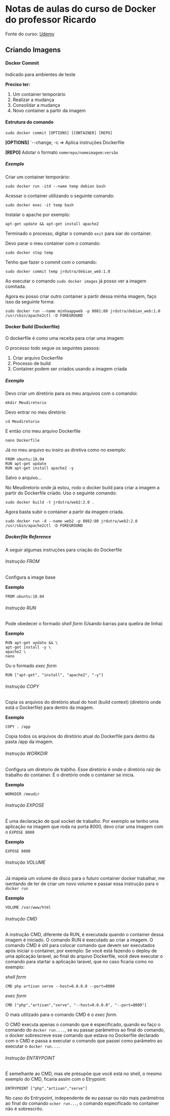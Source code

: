 # Notas de aulas do curso de Docker do professor Ricardo

Fonte do curso: [Udemy](https://www.udemy.com/course/docker-introducao-a-administracao-de-containers/)

## Criando Imagens

#### Docker Commit

Indicado para ambientes de teste

**Preciso ter:**

1. Um container temporário
2. Realizar a mudança
3. Consolidar a mudança
4. Novo container a partir da imagem


#### Estrutura do comando

```
sudo docker commit [OPTIONS] [CONTAINER] [REPO]
```
**[OPTIONS]** `--change, -c => Aplica instruções Dockerfile

**[REPO]** Adotar o formato `nomerepo/nomeimagem:versão`


##### Exemplo

Criar um container temporário:

```
sudo docker run -itd --name temp debian bash
```

Acessar o container utilizando o seguinte comando:

```
sudo docker exec -it temp bash
```

Instalar o apache por exemplo:

```
apt-get update && apt-get install apache2
```

Terminado o processo, digitar o comando `exit` para siar do container.

Devo parar o meu container com o comando:

```
sudo docker stop temp
```

Tenho que fazer o commit com o comando:

```
sudo docker commit temp jrdutra/debian_web:1.0
```

Ao executar o comando `sudo docker images` já posso ver a imagem comitada.

Agora eu posso criar outro container a partir dessa minha imagem, faço isso da seguinte forma:

```
sudo docker run --name minhaappweb -p 8081:80 jrdutra/debian_web:1.0 /usr/sbin/apache2ctl -D FOREGROUND
```

#### Docker Build (Dockerfile)

O dockerfile é como uma receita para criar uma imagem

O processo todo segue os seguintes passos:

1. Criar arquivo Dockerfile
2. Processo de build
3. Container podem ser criados usando a imagem criada

##### Exemplo

Devo criar um diretório para os meu arquivos com o comandoi:

```
mkdir Meudiretorio
```

Devo entrar no meu diretório

```
cd Meudiretorio
```

E então crio meu arquivo Dockerfile

```
nano Dockerfile
```

Já no meu arquivo eu insiro as diretiva como no exemplo:

```
FROM ubuntu:18.04
RUN apt-get update
RUN apt-get install apache2 -y
```

Salvo o arquivo...

No Meudiretorio onde já estou, rodo o docker build para criar a imagem a partir do Dockerfile criado. Uso o seguinte comando:

```
sudo docker build -t jrdutra/web2:2.0 .
```

Agora basta subir o container a partir da imagem criada.

```
sudo docker run -d --name web2 -p 8082:80 jrdutra/web2:2.0 /usr/sbin/apache2ctl -D FOREGROUND
```

##### Dockerfile Reference

A seguir algumas instruções para criação do Dockerfile

###### Instrução FROM

Configura a image base

**Exemplo**

```
FROM ubuntu:18.04
```

###### Instrução RUN

Pode obedecer o formado *shell form* (Usando barras para quebra de linha)

**Exemplo**
```
RUN apt-get update && \
apt-get install -y \
apache2 \
nano
```

Ou o formado *exec form*

```
RUN ["apt-get", "install", "apache2", "-y"]
```

###### Instrução COPY

Copia os arquivos do diretório atual do host (build context) (diretório onde está o Dockerfile) para dentro da imagem.

**Exemplo**

```
COPY . /app
```

Copia todos os arquivos do diretório atual do Dockerfile para dentro da pasta /app da imagem.

###### Instrução WORKDIR

Configura um diretorio de trablho. Esse diretório é onde o diretório raiz de trabalho do container. É o diretório onde o container se inicia.

**Exemplo**

```
WORKDIR /meudir
```

###### Instrução EXPOSE

É uma declaração de qual socket de trabalho. Por exemplo se tenho uma aplicação na imagem que roda na porta 8000, devo criar uma imagem com o `EXPOSE 8000`

**Exemplo**

```
EXPOSE 8000
```

###### Instrução VOLUME

Já mapeia um volume de disco para o futuro container docker trabalhar, me isentando de ter de criar um novo volume e passar essa instrução para o `docker run`

**Exemplo**

```
VOLUME /var/www/html
```

###### Instrução CMD

A instrução CMD, diferente da RUN, é executada quando o container dessa imagem é iniciado. O comando RUN é executado ao criar a imagem. O comando CMD é útil para colocar comando que devem ser executados após iniciar o container, por exemplo: 
Se você está fazendo o deploy de uma aplicação laravel, ao final do arquivo Dockerfile, você deve executar o comando para startar a aplicação laravel, que no caso ficaria como no exemplo:

*shell form*

```
CMD php artisan serve --host=0.0.0.0 --port=8000
```

*exec form*

```
CMD ["php","artisan","serve", "--host=0.0.0.0", "--port=8000"]
```

O mais utilizado para o comando CMD é o *exec form*.

O CMD executa apenas o comando que é especificado, quando eu faço o comando do `docker run....`, se eu passar parâmetros ao final do comando, o docker sobrescreve esse comando que estava no Dockerfile declarado com o CMD e passa a executar o comando que passei como parâmetro ao executar o `docker run...`.

###### Instrução ENTRYPOINT

É semelhante ao CMD, mas ele présupõe que você está no shell, o mesmo exemplo do CMD, ficaria assim com o Etrypoint:

```
ENTRYPOINT ["php","artisan","serve"]
```

No caso do Entrypoint, independente de eu passar ou não mais parâmetros ao final do comando `ocker run...`, o comando especificado no container não é sobrescrito.

